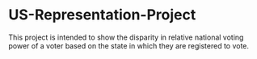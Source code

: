 # US-Representation-Project
This project is intended to show the disparity in relative national voting power of a voter based on the state in which they are registered to vote.
